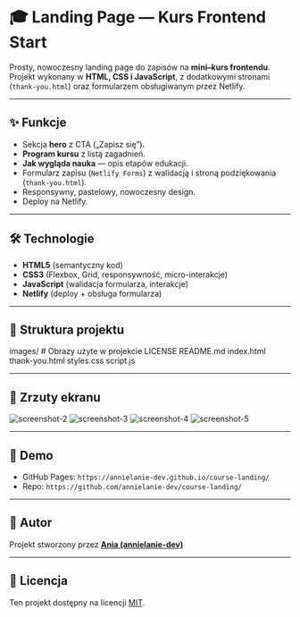 # 🎓 Landing Page — Kurs Frontend Start

Prosty, nowoczesny landing page do zapisów na **mini–kurs frontendu**.  
Projekt wykonany w **HTML, CSS i JavaScript**, z dodatkowymi stronami (`thank-you.html`) oraz formularzem obsługiwanym przez Netlify.

---

## ✨ Funkcje
- Sekcja **hero** z CTA („Zapisz się”).
- **Program kursu** z listą zagadnień.
- **Jak wygląda nauka** — opis etapów edukacji.
- Formularz zapisu (`Netlify Forms`) z walidacją i stroną podziękowania (`thank-you.html`).
- Responsywny, pastelowy, nowoczesny design.
- Deploy na Netlify.

---

## 🛠️ Technologie
- **HTML5** (semantyczny kod)
- **CSS3** (Flexbox, Grid, responsywność, micro-interakcje)
- **JavaScript** (walidacja formularza, interakcje)
- **Netlify** (deploy + obsługa formularza)

---

## 📂 Struktura projektu
images/ # Obrazy użyte w projekcie
LICENSE
README.md
index.html 
thank-you.html 
styles.css 
script.js 

---

## 📸 Zrzuty ekranu
![screenshot-2](https://github.com/user-attachments/assets/506892f8-9f17-4345-8d99-d5da7d4542a6)
![screenshot-3](https://github.com/user-attachments/assets/c379f57f-68f5-41f2-b238-161148a1bfe2)
![screenshot-4](https://github.com/user-attachments/assets/9b655831-8af3-4d54-a660-448f6c2195c2)
![screenshot-5](https://github.com/user-attachments/assets/93bdfd93-468c-4c5b-8205-e42f869459a9)

---

## 🔗 Demo
- GitHub Pages: `https://annielanie-dev.github.io/course-landing/`
- Repo: `https://github.com/annielanie-dev/course-landing/`

---

## 📌 Autor
Projekt stworzony przez **[Ania (annielanie-dev)](https://github.com/annielanie-dev)**  

---

## 📄 Licencja
Ten projekt dostępny na licencji [MIT](LICENSE).
